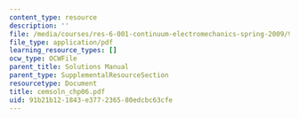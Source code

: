 ```yaml
---
content_type: resource
description: ''
file: /media/courses/res-6-001-continuum-electromechanics-spring-2009/91b21b121843e377236580edcbc63cfe_cemsoln_chp06.pdf
file_type: application/pdf
learning_resource_types: []
ocw_type: OCWFile
parent_title: Solutions Manual
parent_type: SupplementalResourceSection
resourcetype: Document
title: cemsoln_chp06.pdf
uid: 91b21b12-1843-e377-2365-80edcbc63cfe
---
```

